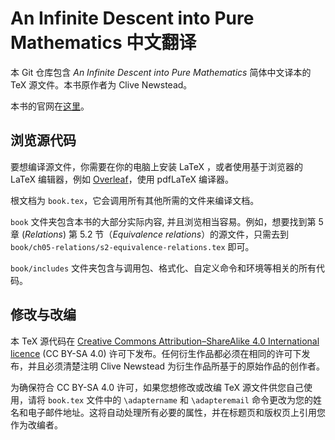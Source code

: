An Infinite Descent into Pure Mathematics 中文翻译
=========================================

本 Git 仓库包含 _An Infinite Descent into Pure Mathematics_ 简体中文译本的 TeX 源文件。本书原作者为 Clive Newstead。

本书的官网在[这里](https://infinitedescent.xyz/)。

## 浏览源代码

要想编译源文件，你需要在你的电脑上安装 LaTeX ，或者使用基于浏览器的 LaTeX 编辑器，例如 [Overleaf](https://www.overleaf.com/)，使用 pdfLaTeX 编译器。

根文档为 `book.tex`，它会调用所有其他所需的文件来编译文档。

`book` 文件夹包含本书的大部分实际内容, 并且浏览相当容易。例如，想要找到第 5 章 (_Relations_) 第 5.2 节（_Equivalence relations_）的源文件，只需去到 `book/ch05-relations/s2-equivalence-relations.tex` 即可。

`book/includes` 文件夹包含与调用包、格式化、自定义命令和环境等相关的所有代码。

## 修改与改编

本 TeX 源代码在 [Creative Commons Attribution–ShareAlike 4.0 International licence](https://creativecommons.org/licenses/by-sa/4.0/) (CC BY-SA 4.0) 许可下发布。任何衍生作品都必须在相同的许可下发布，并且必须清楚注明 Clive Newstead 为衍生作品所基于的原始作品的创作者。

为确保符合 CC BY-SA 4.0 许可，如果您想修改或改编 TeX 源文件供您自己使用，请将 `book.tex` 文件中的 `\adaptername` 和 `\adapteremail` 命令更改为您的姓名和电子邮件地址。这将自动处理所有必要的属性，并在标题页和版权页上引用您作为改编者。



